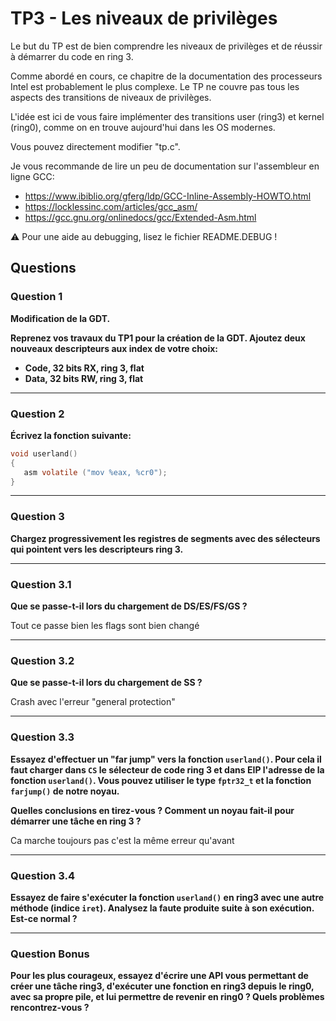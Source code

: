 # TP3 - Les niveaux de privilèges

Le but du TP est de bien comprendre les niveaux de privilèges et de réussir à démarrer du code en ring 3.

Comme abordé en cours, ce chapitre de la documentation des processeurs Intel est probablement le plus complexe. Le TP ne couvre pas tous les aspects des transitions de niveaux de privilèges.

L'idée est ici de vous faire implémenter des transitions user (ring3) et kernel (ring0), comme on en trouve aujourd'hui dans les OS modernes.

Vous pouvez directement modifier "tp.c".

Je vous recommande de lire un peu de documentation sur l'assembleur en ligne GCC:

 - https://www.ibiblio.org/gferg/ldp/GCC-Inline-Assembly-HOWTO.html
 - https://locklessinc.com/articles/gcc_asm/
 - https://gcc.gnu.org/onlinedocs/gcc/Extended-Asm.html

:warning: Pour une aide au debugging, lisez le fichier README.DEBUG !


## Questions

### Question 1

**Modification de la GDT.**

**Reprenez vos travaux du TP1 pour la création de la GDT. Ajoutez deux nouveaux descripteurs aux index de votre choix:**
 - **Code, 32 bits RX, ring 3, flat**
 - **Data, 32 bits RW, ring 3, flat**

---

### Question 2

**Écrivez la fonction suivante:**

```c
void userland()
{
   asm volatile ("mov %eax, %cr0");
}
```

---

### Question 3

**Chargez progressivement les registres de segments avec des sélecteurs qui pointent vers les descripteurs ring 3.**

---

### Question 3.1

**Que se passe-t-il lors du chargement de DS/ES/FS/GS ?**

Tout ce passe bien les flags sont bien changé

---

### Question 3.2

**Que se passe-t-il lors du chargement de SS ?**

Crash avec l'erreur "general protection"

---

### Question 3.3

**Essayez d'effectuer un "far jump" vers la fonction `userland()`. Pour cela il faut charger dans `CS` le sélecteur de code ring 3 et dans EIP l'adresse de la fonction `userland()`. Vous pouvez utiliser le type `fptr32_t` et la fonction `farjump()` de notre noyau.**

**Quelles conclusions en tirez-vous ? Comment un noyau fait-il pour démarrer une tâche en ring 3 ?**

Ca marche toujours pas c'est la même erreur qu'avant

---

### Question 3.4

**Essayez de faire s'exécuter la fonction `userland()` en ring3 avec une autre méthode (indice `iret`). Analysez la faute produite suite à son exécution. Est-ce normal ?**

---

### Question Bonus

**Pour les plus courageux, essayez d'écrire une API vous permettant de créer une tâche ring3, d'exécuter une fonction en ring3 depuis le ring0, avec sa propre pile, et lui permettre de revenir en ring0 ? Quels problèmes rencontrez-vous ?**
